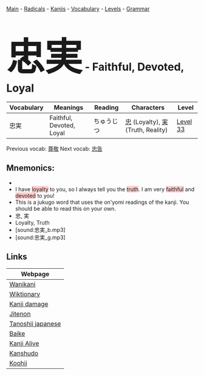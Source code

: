 <style> bigfont {font-size: 100px}</style>
[Main](../README.md) -
[Radicals](../radicals.md) -
[Kanjis](../kanjis.md) -
[Vocabulary](../vocabulary.md) -
[Levels](../levels.md) -
[Grammar](../grammar.md)
# <bigfont> 忠実</bigfont> - Faithful, Devoted, Loyal 

| Vocabulary | Meanings | Reading | Characters | Level |
| --- | --- | --- | --- | --- |
| 忠実 | Faithful, Devoted, Loyal | ちゅうじつ |  [忠](../kanjis/忠.md) (Loyalty), [実](../kanjis/実.md) (Truth, Reality) | [Level 33](../levels/wk_level33.md) |

Previous vocab: [尊敬](尊敬.md) Next vocab: [忠告](忠告.md) 

## Mnemonics:

* 
* I have <span style="background-color:#ffcccb"> loyalty</span> to you, so I always tell you the <span style="background-color:#ffcccb"> truth</span>. I am very <span style="background-color:#ffcccb"> faithful</span> and <span style="background-color:#ffcccb"> devoted</span> to you!
* This is a jukugo word that uses the on'yomi readings of the kanji. You should be able to read this on your own.
* 忠, 実
* Loyalty, Truth
* [sound:忠実_b.mp3]
* [sound:忠実_g.mp3]


## Links 

| Webpage |
| --- |
| [Wanikani          ](https://www.wanikani.com/kanji/忠実) |
| [Wiktionary        ](https://en.wiktionary.org/wiki/忠実) |
| [Kanji damage      ](http://www.kanjidamage.com/kanji/search?utf8=✓&q=忠実) |
| [Jitenon           ](https://jitenon.com/kanji/忠実) |
| [Tanoshii japanese ](https://www.tanoshiijapanese.com/dictionary/kanji.cfm?k=忠実) |
| [Baike             ](https://baike.baidu.com/item/忠実) |
| [Kanji Alive       ](https://app.kanjialive.com/忠実) |
| [Kanshudo          ](https://www.kanshudo.com/searchmn?q=忠実) |
| [Koohii            ](https://kanji.koohii.com/study/kanji/忠実) |
